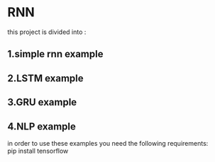 # RNN
 this project is divided into :
## 1.simple rnn example
## 2.LSTM example
## 3.GRU example
## 4.NLP example
in order to use these examples you need the following requirements:  
 pip install tensorflow
